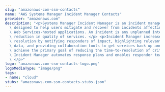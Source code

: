 ```yaml
---
slug: "amazonaws-com-ssm-contacts"
name: "AWS Systems Manager Incident Manager Contacts"
provider: "amazonaws.com"
description: "<p>Systems Manager Incident Manager is an incident management console\
  \ designed to help users mitigate and recover from incidents affecting their Amazon\
  \ Web Services-hosted applications. An incident is any unplanned interruption or\
  \ reduction in quality of services. </p> <p>Incident Manager increases incident\
  \ resolution by notifying responders of impact, highlighting relevant troubleshooting\
  \ data, and providing collaboration tools to get services back up and running. To\
  \ achieve the primary goal of reducing the time-to-resolution of critical incidents,\
  \ Incident Manager automates response plans and enables responder team escalation.\
  \ </p>"
logo: "amazonaws.com-ssm-contacts-logo.png"
logoMediaType: "image/png"
tags:
- name: "cloud"
stubs: "amazonaws.com-ssm-contacts-stubs.json"
---
```

